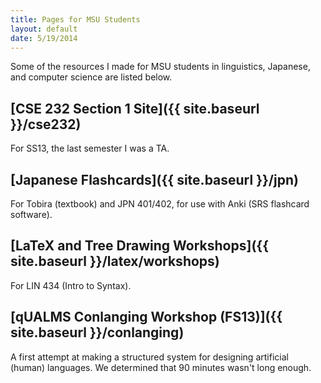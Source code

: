 ```yaml
---
title: Pages for MSU Students
layout: default
date: 5/19/2014
---
```


Some of the resources I made for MSU students in linguistics, Japanese, and computer science are listed below.

## [CSE 232 Section 1 Site]({{ site.baseurl }}/cse232)
For SS13, the last semester I was a TA.

## [Japanese Flashcards]({{ site.baseurl }}/jpn)
For Tobira (textbook) and JPN 401/402, for use with Anki (SRS flashcard software).

## [LaTeX and Tree Drawing Workshops]({{ site.baseurl }}/latex/workshops)
For LIN 434 (Intro to Syntax).

## [qUALMS Conlanging Workshop (FS13)]({{ site.baseurl }}/conlanging)
A first attempt at making a structured system for designing artificial (human) languages. We determined that 90 minutes wasn't long enough.
